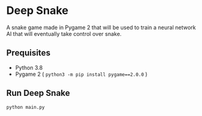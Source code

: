 # Deep Snake

A snake game made in Pygame 2 that will be used to train a neural network AI that will eventually take control over snake.

## Prequisites

- Python 3.8
- Pygame 2 ( `python3 -m pip install pygame==2.0.0` )

## Run Deep Snake

```sh
python main.py
```
